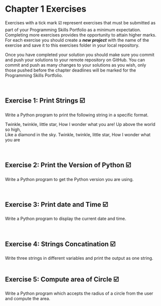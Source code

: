 # Chapter 1 Exercises

Exercises with a tick mark :ballot_box_with_check: represent exercises that must be submitted as part of your Programming Skills Portfolio as a minimum expectation. Completing more exercises provides the opportunity to attain higher marks. For each exercise you should create a _**new project**_ with the name of the exercise and save it to this exercises folder in your local repository.

Once you have completed your solution you should make sure you commit and push your solutions to your remote repository on GitHub. You can commit and push as many changes to your solutions as you wish, only those pushed before the chapter deadlines will be marked for the Programming Skills Portfolio.  


&nbsp;

## Exercise 1: Print Strings :ballot_box_with_check:

Write a Python program to print the following string in a specific format.

Twinkle, twinkle, little star,
	How I wonder what you are! 
		Up above the world so high,   		
		Like a diamond in the sky. 
Twinkle, twinkle, little star, 
	How I wonder what you are




&nbsp;
&nbsp;
&nbsp;
## Exercise 2: Print the Version of Python :ballot_box_with_check:

 Write a Python program to get the Python version you are using.

&nbsp;
&nbsp;
&nbsp;
## Exercise 3: Print date and Time :ballot_box_with_check:

Write a Python program to display the current date and time.



&nbsp;
&nbsp;
&nbsp;
## Exercise 4: Strings Concatination :ballot_box_with_check:
Write three strings in different variables and print the output as one string.
&nbsp;
&nbsp;
&nbsp;



## Exercise 5: Compute area of Circle :ballot_box_with_check:

Write a Python program which accepts the radius of a circle from the user and compute the area.


&nbsp;
&nbsp;
&nbsp;

